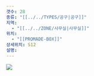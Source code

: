 ```yaml
---
갯수: 28
종류: "[[../../TYPES/공구|공구]]"
지역:
  - "[[../../ZONE/사무실|사무실]]"
위치:
  - "[[PROMADE-BOX]]"
상세위치: S12
설명:
---
```

![](http://192.168.50.22/devices/241123_IMG_0056.jpg)